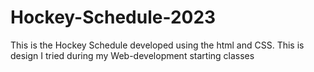 # Hockey-Schedule-2023
This is the Hockey Schedule developed using the html and CSS.
This is design I tried during my Web-development starting classes
